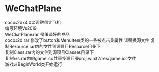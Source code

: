 # WeChatPlane
cocos2dx4.0实现微信大飞机  
编写环境Vs2019  
WeChatPlane.rar 是编译好的成品  
cocos2d.rar 修改了button和MenuItem类的一些被点击桑属性 请替换源文件
复制Resource.rar内的文件到源项目Resource目录下  
复制Class.rar内的文件到源项目Classes目录下  
复制res.rar内的game.ico并替换源目录proj.win32/res/game.ico文件  
游戏从BeginWorld类开始运行  
